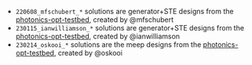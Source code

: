 - `220608_mfschubert_*` solutions are generator+STE designs from the [photonics-opt-testbed](https://github.com/NanoComp/photonics-opt-testbed/tree/main/waveguide_mode_converter), created by @mfschubert
- `230115_ianwilliamson_*` solutions are generator+STE designs from the [photonics-opt-testbed](https://github.com/NanoComp/photonics-opt-testbed/tree/main/waveguide_mode_converter), created by @ianwilliamson
- `230214_oskooi_*` solutions are the meep designs from the [photonics-opt-testbed](https://github.com/NanoComp/photonics-opt-testbed/tree/main/waveguide_mode_converter), created by @oskooi
